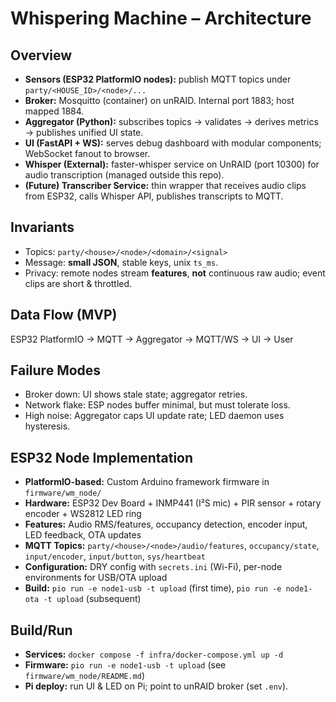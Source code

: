 # Whispering Machine – Architecture

## Overview
- **Sensors (ESP32 PlatformIO nodes):** publish MQTT topics under `party/<HOUSE_ID>/<node>/...`
- **Broker:** Mosquitto (container) on unRAID. Internal port 1883; host mapped 1884.
- **Aggregator (Python):** subscribes topics → validates → derives metrics → publishes unified UI state.
- **UI (FastAPI + WS):** serves debug dashboard with modular components; WebSocket fanout to browser.
- **Whisper (External):** faster-whisper service on UnRAID (port 10300) for audio transcription (managed outside this repo).
- **(Future) Transcriber Service:** thin wrapper that receives audio clips from ESP32, calls Whisper API, publishes transcripts to MQTT.

## Invariants
- Topics: `party/<house>/<node>/<domain>/<signal>`
- Message: **small JSON**, stable keys, unix `ts_ms`.
- Privacy: remote nodes stream **features**, **not** continuous raw audio; event clips are short & throttled.

## Data Flow (MVP)
ESP32 PlatformIO → MQTT → Aggregator → MQTT/WS → UI → User

## Failure Modes
- Broker down: UI shows stale state; aggregator retries.
- Network flake: ESP nodes buffer minimal, but must tolerate loss.
- High noise: Aggregator caps UI update rate; LED daemon uses hysteresis.

## ESP32 Node Implementation
- **PlatformIO-based:** Custom Arduino framework firmware in `firmware/wm_node/`
- **Hardware:** ESP32 Dev Board + INMP441 (I²S mic) + PIR sensor + rotary encoder + WS2812 LED ring
- **Features:** Audio RMS/features, occupancy detection, encoder input, LED feedback, OTA updates
- **MQTT Topics:** `party/<house>/<node>/audio/features`, `occupancy/state`, `input/encoder`, `input/button`, `sys/heartbeat`
- **Configuration:** DRY config with `secrets.ini` (Wi-Fi), per-node environments for USB/OTA upload
- **Build:** `pio run -e node1-usb -t upload` (first time), `pio run -e node1-ota -t upload` (subsequent)

## Build/Run
- **Services:** `docker compose -f infra/docker-compose.yml up -d`
- **Firmware:** `pio run -e node1-usb -t upload` (see `firmware/wm_node/README.md`)
- **Pi deploy:** run UI & LED on Pi; point to unRAID broker (set `.env`).
